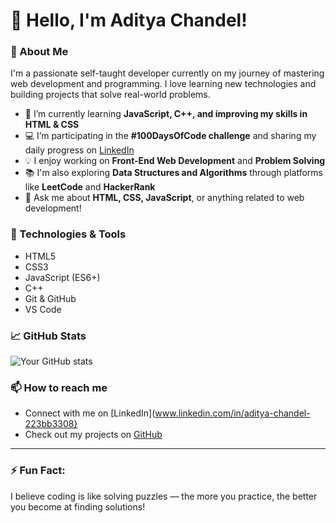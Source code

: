 # 👋 Hello, I'm Aditya Chandel!

### 🚀 About Me
I'm a passionate self-taught developer currently on my journey of mastering web development and programming. I love learning new technologies and building projects that solve real-world problems.

- 🌱 I’m currently learning **JavaScript, C++, and improving my skills in HTML & CSS**
- 💻 I’m participating in the **#100DaysOfCode challenge** and sharing my daily progress on [LinkedIn](www.linkedin.com/in/aditya-chandel-223bb3308)
- 💡 I enjoy working on **Front-End Web Development** and **Problem Solving**
- 📚 I'm also exploring **Data Structures and Algorithms** through platforms like **LeetCode** and **HackerRank**
- 💬 Ask me about **HTML, CSS, JavaScript**, or anything related to web development!

### 🔧 Technologies & Tools
- HTML5
- CSS3
- JavaScript (ES6+)
- C++
- Git & GitHub
- VS Code

### 📈 GitHub Stats

![Your GitHub stats](https://github-readme-stats.vercel.app/api?username=your-username&show_icons=true&theme=radical)

### 📫 How to reach me
- Connect with me on [LinkedIn](www.linkedin.com/in/aditya-chandel-223bb3308}
- Check out my projects on [GitHub](https://github.com/TonyStark-19)

---

### ⚡ Fun Fact:
I believe coding is like solving puzzles — the more you practice, the better you become at finding solutions!

